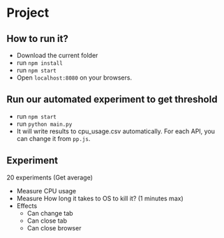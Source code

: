 # Project
## How to run it?
- Download the current folder 
- run `npm install`
- run `npm start`
- Open `localhost:8080` on your browsers.
## Run our automated experiment to get threshold
- run `npm start`
- run `python main.py`
- It will write results to cpu_usage.csv automatically. For each API, you can change it from `pp.js`.
## Experiment
20 experiments (Get average)
- Measure CPU usage
- Measure How long it takes to OS to kill it? (1 minutes max)
- Effects
  - Can change tab
  - Can close tab
  - Can close browser

